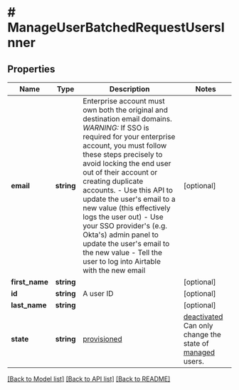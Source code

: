 # # ManageUserBatchedRequestUsersInner

## Properties

Name | Type | Description | Notes
------------ | ------------- | ------------- | -------------
**email** | **string** | Enterprise account must own both the original and destination email domains.  *WARNING:* If SSO is required for your enterprise account, you must follow these steps precisely to avoid locking the end user out of their account or creating duplicate accounts.   - Use this API to update the user&#39;s email to a new value (this effectively logs the user out)  - Use your SSO provider&#39;s (e.g. Okta&#39;s) admin panel to update the user&#39;s email to the new value  - Tell the user to log into Airtable with the new email | [optional]
**first_name** | **string** |  | [optional]
**id** | **string** | A user ID | [optional]
**last_name** | **string** |  | [optional]
**state** | **string** | [provisioned](/api/org-management-glossary#provisioned-user) | [deactivated](/api/org-management-glossary#deactivated-user) Can only change the state of [managed](/api/org-management-glossary#managed-user) users. | [optional]

[[Back to Model list]](../../README.md#models) [[Back to API list]](../../README.md#endpoints) [[Back to README]](../../README.md)
